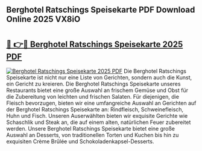 ## Berghotel Ratschings Speisekarte PDF Download Online 2025 VX8iO

# <h2><a href="http://gc9atb.nevu.top/?p=Berghotel+Ratschings+Speisekarte">🔗 👉🔴 Berghotel Ratschings Speisekarte 2025 PDF</a></h2>

[![Berghotel Ratschings Speisekarte 2025 PDF](https://i.imgur.com/dBaPXMq.png)](http://gc9atb.nevu.top/?p=Berghotel+Ratschings+Speisekarte)
Die Berghotel Ratschings Speisekarte ist nicht nur eine Liste von Gerichten, sondern auch die Kunst, ein Gericht zu kreieren. Die Berghotel Ratschings Speisekarte unseres Restaurants bietet eine große Auswahl an frischem Gemüse und Obst für die Zubereitung von leichten und frischen Salaten. Für diejenigen, die Fleisch bevorzugen, bieten wir eine umfangreiche Auswahl an Gerichten auf der Berghotel Ratschings Speisekarte an: Rindfleisch, Schweinefleisch, Huhn und Fisch. Unseren Auserwählten bieten wir exquisite Gerichte wie Schaschlik und Steak an, die auf einem alten, natürlichen Feuer zubereitet werden. Unsere Berghotel Ratschings Speisekarte bietet eine große Auswahl an Desserts, von traditionellen Torten und Kuchen bis hin zu exquisiten Crème Brûlée und Schokoladenkapsel-Desserts.
